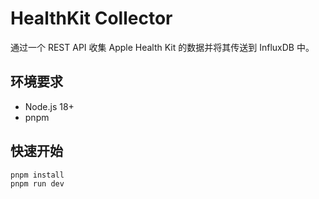 # HealthKit Collector

通过一个 REST API 收集 Apple Health Kit 的数据并将其传送到 InfluxDB 中。

## 环境要求

- Node.js 18+
- pnpm

## 快速开始

```bash
pnpm install
pnpm run dev
```
